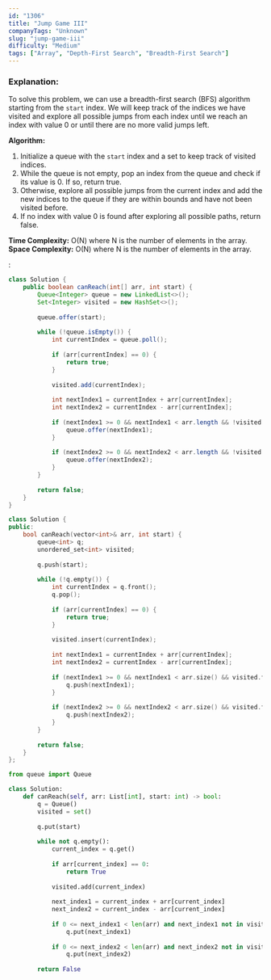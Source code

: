 ```yaml
---
id: "1306"
title: "Jump Game III"
companyTags: "Unknown"
slug: "jump-game-iii"
difficulty: "Medium"
tags: ["Array", "Depth-First Search", "Breadth-First Search"]
---
```


### Explanation:

To solve this problem, we can use a breadth-first search (BFS) algorithm starting from the `start` index. We will keep track of the indices we have visited and explore all possible jumps from each index until we reach an index with value 0 or until there are no more valid jumps left.

**Algorithm:**
1. Initialize a queue with the `start` index and a set to keep track of visited indices.
2. While the queue is not empty, pop an index from the queue and check if its value is 0. If so, return true.
3. Otherwise, explore all possible jumps from the current index and add the new indices to the queue if they are within bounds and have not been visited before.
4. If no index with value 0 is found after exploring all possible paths, return false.

**Time Complexity:** O(N) where N is the number of elements in the array.
**Space Complexity:** O(N) where N is the number of elements in the array.

:

```java
class Solution {
    public boolean canReach(int[] arr, int start) {
        Queue<Integer> queue = new LinkedList<>();
        Set<Integer> visited = new HashSet<>();
        
        queue.offer(start);
        
        while (!queue.isEmpty()) {
            int currentIndex = queue.poll();
            
            if (arr[currentIndex] == 0) {
                return true;
            }
            
            visited.add(currentIndex);
            
            int nextIndex1 = currentIndex + arr[currentIndex];
            int nextIndex2 = currentIndex - arr[currentIndex];
            
            if (nextIndex1 >= 0 && nextIndex1 < arr.length && !visited.contains(nextIndex1)) {
                queue.offer(nextIndex1);
            }
            
            if (nextIndex2 >= 0 && nextIndex2 < arr.length && !visited.contains(nextIndex2)) {
                queue.offer(nextIndex2);
            }
        }
        
        return false;
    }
}
```

```cpp
class Solution {
public:
    bool canReach(vector<int>& arr, int start) {
        queue<int> q;
        unordered_set<int> visited;
        
        q.push(start);
        
        while (!q.empty()) {
            int currentIndex = q.front();
            q.pop();
            
            if (arr[currentIndex] == 0) {
                return true;
            }
            
            visited.insert(currentIndex);
            
            int nextIndex1 = currentIndex + arr[currentIndex];
            int nextIndex2 = currentIndex - arr[currentIndex];
            
            if (nextIndex1 >= 0 && nextIndex1 < arr.size() && visited.find(nextIndex1) == visited.end()) {
                q.push(nextIndex1);
            }
            
            if (nextIndex2 >= 0 && nextIndex2 < arr.size() && visited.find(nextIndex2) == visited.end()) {
                q.push(nextIndex2);
            }
        }
        
        return false;
    }
};
```

```python
from queue import Queue

class Solution:
    def canReach(self, arr: List[int], start: int) -> bool:
        q = Queue()
        visited = set()
        
        q.put(start)
        
        while not q.empty():
            current_index = q.get()
            
            if arr[current_index] == 0:
                return True
            
            visited.add(current_index)
            
            next_index1 = current_index + arr[current_index]
            next_index2 = current_index - arr[current_index]
            
            if 0 <= next_index1 < len(arr) and next_index1 not in visited:
                q.put(next_index1)
            
            if 0 <= next_index2 < len(arr) and next_index2 not in visited:
                q.put(next_index2)
        
        return False
```